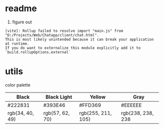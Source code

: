 # readme
1. figure out 
```
[vite]: Rollup failed to resolve import "main.js" from "D:/Projects/Web/Chatapp/client/chat.html".
This is most likely unintended because it can break your application at runtime.
If you do want to externalize this module explicitly add it to
`build.rollupOptions.external`
```


# utils

color palette

| Black           	| Black Light     	| Yellow             	| Gray              	|
|-----------------	|-----------------	|--------------------	|-------------------	|
| #222831          	| #393E46          	| #FFD369             	| #EEEEEE            	|
| rgb(34, 40, 49) 	| rgb(57, 62, 70) 	| rgb(255, 211, 105) 	| rgb(238, 238, 238 	|
